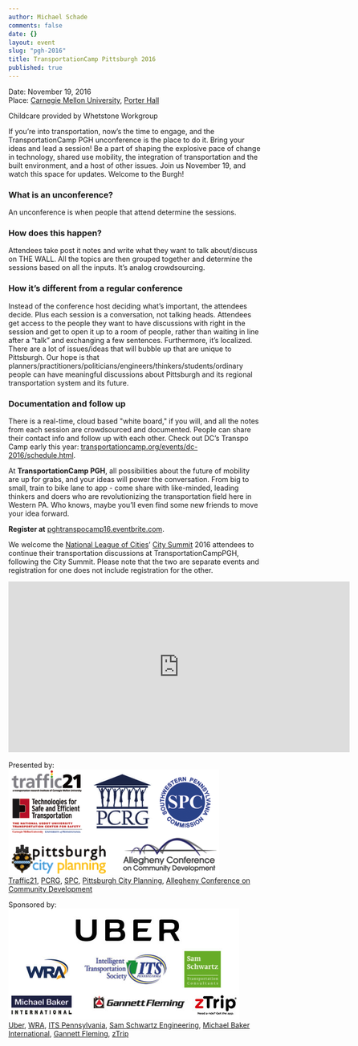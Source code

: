 ```yaml
---
author: Michael Schade
comments: false
date: {}
layout: event
slug: "pgh-2016"
title: TransportationCamp Pittsburgh 2016
published: true
---
```

Date: November 19, 2016<br>
Place: [Carnegie Mellon University](http://www.cmu.edu/), [Porter Hall](http://www.myatlascms.com/map/index.php?id=192#!s/key=Porter%20Hall?m/72750)

Childcare provided by Whetstone Workgroup

If you’re into transportation, now’s the time to engage, and the TransportationCamp PGH unconference is the place to do it.  Bring your ideas and lead a session! Be a part of shaping the explosive pace of change in technology, shared use mobility, the integration of transportation and the built environment, and a host of other issues. Join us November 19, and watch this space for updates. Welcome to the Burgh!

### What is an unconference?
An unconference is when people that attend determine the sessions.  

### How does this happen?  
Attendees take post it notes and write what they want to talk about/discuss on THE WALL. All the topics are then grouped together and determine the sessions based on all the inputs.  It’s analog crowdsourcing.  

### How it’s different from a regular conference
Instead of the conference host deciding what’s important, the attendees decide.  Plus each session is a conversation, not talking heads.  Attendees get access to the people they want to have discussions with right in the session and get to open it up to a room of people, rather than waiting in line after a “talk” and exchanging a few sentences. Furthermore, it’s localized.  There are a lot of issues/ideas that will bubble up that are unique to Pittsburgh.   Our hope is that planners/practitioners/politicians/engineers/thinkers/students/ordinary people can have meaningful discussions about Pittsburgh and its regional transportation system and its future.

### Documentation and follow up
There is a real-time, cloud based "white board," if you will, and all the notes from each session are crowdsourced and documented.  People can share their contact info and follow up with each other.  Check out DC’s Transpo Camp early this year: [transportationcamp.org/events/dc-2016/schedule.html](http://transportationcamp.org/events/dc-2016/schedule.html).

At **TransportationCamp PGH**, all possibilities about the future of mobility are up for grabs, and your ideas will power the conversation. From big to small, train to bike lane to app - come share with like-minded, leading thinkers and doers who are revolutionizing the transportation field here in Western PA. Who knows, maybe you’ll even find some new friends to move your idea forward.

**Register at** [pghtranspocamp16.eventbrite.com](http://pghtranspocamp16.eventbrite.com/).

We welcome the [National League of Cities](http://www.nlc.org/)’ [City Summit](http://citysummit.nlc.org/) 2016 attendees to continue their transportation discussions at TransportationCampPGH, following the City Summit. Please note that the two are separate events and registration for one does not include registration for the other.

<iframe src="https://www.google.com/maps/embed?pb=!1m16!1m12!1m3!1d3036.4762200321534!2d-79.94707243460327!3d40.44259562936226!2m3!1f0!2f0!3f0!3m2!1i1024!2i768!4f13.1!2m1!1sporter+hall+carnegie+mellon!5e0!3m2!1sen!2sus!4v1471321519621" width="680" height="340" frameborder="0" style="border:0" allowfullscreen></iframe>

Presented by:<br>
<img src="presenters.png" style="width:420px;height:210px;"><br>
<a href="http://traffic21.heinz.cmu.edu/">Traffic21</a>,
<a href="http://www.pcrg.org/">PCRG</a>,
<a href="http://www.spcregion.org/">SPC</a>,
<a href="http://pittsburghpa.gov/dcp/">Pittsburgh City Planning</a>,
<a href="http://www.alleghenyconference.org/">Allegheny Conference on Community Development</a>

Sponsored by:<br>
<img src="sponsors.png" style="width:460px;height:220px;"><br>
<a href="https://www.uber.com/">Uber</a>, 
<a href="https://www.wrallp.com/">WRA</a>,
<a href="http://www.itspennsylvania.com/">ITS Pennsylvania</a>,
<a href="http://samschwartz.com/">Sam Schwartz Engineering</a>,
<a href="http://www.mbakerintl.com/">Michael Baker International</a>,
<a href="http://www.gannettfleming.com/">Gannett Fleming</a>,
<a href="https://www.ztrip.com/">zTrip</a>
